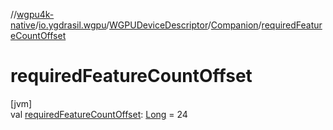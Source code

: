 //[wgpu4k-native](../../../../index.md)/[io.ygdrasil.wgpu](../../index.md)/[WGPUDeviceDescriptor](../index.md)/[Companion](index.md)/[requiredFeatureCountOffset](required-feature-count-offset.md)

# requiredFeatureCountOffset

[jvm]\
val [requiredFeatureCountOffset](required-feature-count-offset.md): [Long](https://kotlinlang.org/api/core/kotlin-stdlib/kotlin/-long/index.html) = 24